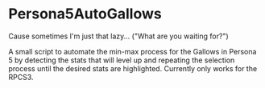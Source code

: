 # Persona5AutoGallows
Cause sometimes I'm just that lazy... ("What are you waiting for?")

A small script to automate the min-max process for the Gallows in Persona 5 by detecting the stats that will level up and repeating the selection process until the desired stats are highlighted. Currently only works for the RPCS3.

